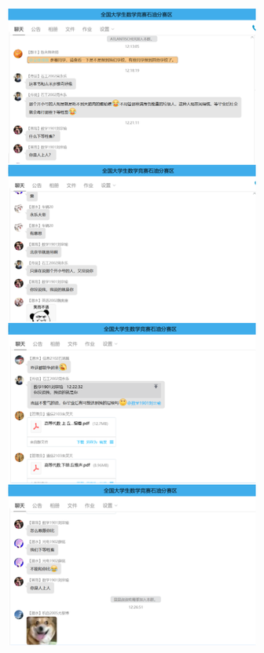 ![本地路径](1.png "相对路径演示") <!-- 此路径表示图片和MD文件，处于同一目录 -->
![本地路径](2.png "相对路径演示") <!-- 此路径表示图片和MD文件，处于同一目录 -->
![本地路径](3.png "相对路径演示") <!-- 此路径表示图片和MD文件，处于同一目录 -->
![本地路径](4.png "相对路径演示") <!-- 此路径表示图片和MD文件，处于同一目录 -->
